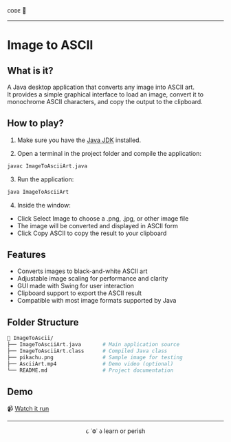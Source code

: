 ᴄᴏᴅᴇ 👾

---

# Image to ASCII 

## What is it?

A Java desktop application that converts any image into ASCII art.  
It provides a simple graphical interface to load an image, convert it to monochrome ASCII characters, and copy the output to the clipboard.

## How to play?

1. Make sure you have the [Java JDK](https://www.oracle.com/java/technologies/javase-downloads.html) installed.

2. Open a terminal in the project folder and compile the application:

```bash
javac ImageToAsciiArt.java
```

3. Run the application:

```bash
java ImageToAsciiArt
```

4. Inside the window:

- Click Select Image to choose a .png, .jpg, or other image file
- The image will be converted and displayed in ASCII form
- Click Copy ASCII to copy the result to your clipboard

## Features

- Converts images to black-and-white ASCII art
- Adjustable image scaling for performance and clarity
- GUI made with Swing for user interaction
- Clipboard support to export the ASCII result
- Compatible with most image formats supported by Java

## Folder Structure

```bash
📁 ImageToAscii/
├── ImageToAsciiArt.java       # Main application source
├── ImageToAsciiArt.class      # Compiled Java class
├── pikachu.png                # Sample image for testing
├── AsciiArt.mp4               # Demo video (optional)
└── README.md                  # Project documentation
```

## Demo

📹 [Watch it run](https://drive.google.com/file/d/1vgR-wOexV5J4Wv_TFGOGJn9pw3pBLxPy/view?usp=sharing)

---

<p align="center">૮ ˙Ⱉ˙ ა learn or perish</p>
